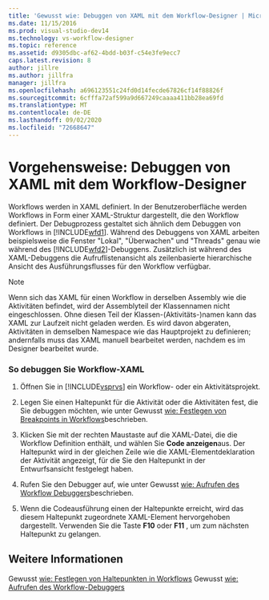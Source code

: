 ```yaml
---
title: 'Gewusst wie: Debuggen von XAML mit dem Workflow-Designer | Microsoft-Dokumentation'
ms.date: 11/15/2016
ms.prod: visual-studio-dev14
ms.technology: vs-workflow-designer
ms.topic: reference
ms.assetid: d9305dbc-af62-4bdd-b03f-c54e3fe9ecc7
caps.latest.revision: 8
author: jillre
ms.author: jillfra
manager: jillfra
ms.openlocfilehash: a696123551c24fd0d14fecde67826cf14f88826f
ms.sourcegitcommit: 6cfffa72af599a9d667249caaaa411bb28ea69fd
ms.translationtype: MT
ms.contentlocale: de-DE
ms.lasthandoff: 09/02/2020
ms.locfileid: "72668647"
---
```

# <a name="how-to-debug-xaml-with-the-workflow-designer"></a>Vorgehensweise: Debuggen von XAML mit dem Workflow-Designer
Workflows werden in XAML definiert. In der Benutzeroberfläche werden Workflows in Form einer XAML-Struktur dargestellt, die den Workflow definiert. Der Debugprozess gestaltet sich ähnlich dem Debuggen von Workflows in [!INCLUDE[wfd1](../includes/wfd1-md.md)]. Während des Debuggens von XAML arbeiten beispielsweise die Fenster "Lokal", "Überwachen" und "Threads" genau wie während des [!INCLUDE[wfd2](../includes/wfd2-md.md)]-Debuggens. Zusätzlich ist während des XAML-Debuggens die Aufruflistenansicht als zeilenbasierte hierarchische Ansicht des Ausführungsflusses für den Workflow verfügbar.

> [!NOTE]
> Wenn sich das XAML für einen Workflow in derselben Assembly wie die Aktivitäten befindet, wird der Assemblyteil der Klassennamen nicht eingeschlossen. Ohne diesen Teil der Klassen-(Aktivitäts-)namen kann das XAML zur Laufzeit nicht geladen werden. Es wird davon abgeraten, Aktivitäten in demselben Namespace wie das Hauptprojekt zu definieren; andernfalls muss das XAML manuell bearbeitet werden, nachdem es im Designer bearbeitet wurde.

### <a name="to-debug-workflow-xaml"></a>So debuggen Sie Workflow-XAML

1. Öffnen Sie in [!INCLUDE[vsprvs](../includes/vsprvs-md.md)] ein Workflow- oder ein Aktivitätsprojekt.

2. Legen Sie einen Haltepunkt für die Aktivität oder die Aktivitäten fest, die Sie debuggen möchten, wie unter Gewusst [wie: Festlegen von Breakpoints in Workflows](../workflow-designer/how-to-set-breakpoints-in-workflows.md)beschrieben.

3. Klicken Sie mit der rechten Maustaste auf die XAML-Datei, die die Workflow Definition enthält, und wählen Sie **Code anzeigen**aus. Der Haltepunkt wird in der gleichen Zeile wie die XAML-Elementdeklaration der Aktivität angezeigt, für die Sie den Haltepunkt in der Entwurfsansicht festgelegt haben.

4. Rufen Sie den Debugger auf, wie unter Gewusst [wie: Aufrufen des Workflow Debuggers](../workflow-designer/how-to-invoke-the-workflow-debugger.md)beschrieben.

5. Wenn die Codeausführung einen der Haltepunkte erreicht, wird das diesem Haltepunkt zugeordnete XAML-Element hervorgehoben dargestellt. Verwenden Sie die Taste **F10** oder **F11** , um zum nächsten Haltepunkt zu gelangen.

## <a name="see-also"></a>Weitere Informationen
 Gewusst [wie: Festlegen von Haltepunkten in Workflows](../workflow-designer/how-to-set-breakpoints-in-workflows.md) Gewusst [wie: Aufrufen des Workflow-Debuggers](../workflow-designer/how-to-invoke-the-workflow-debugger.md)